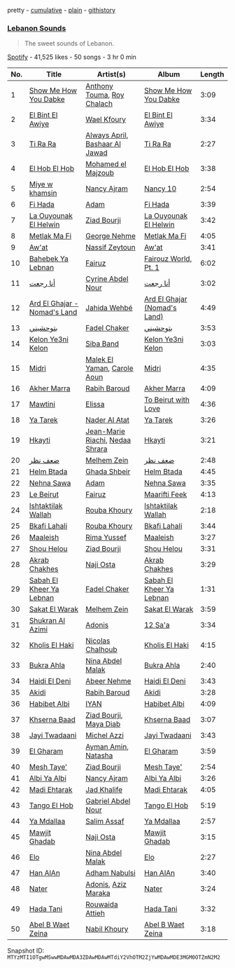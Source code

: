 pretty - [cumulative](/playlists/cumulative/37i9dQZF1DXaywRlmHaP59.md) - [plain](/playlists/plain/37i9dQZF1DXaywRlmHaP59) - [githistory](https://github.githistory.xyz/mackorone/spotify-playlist-archive/blob/main/playlists/plain/37i9dQZF1DXaywRlmHaP59)

### [Lebanon Sounds](https://open.spotify.com/playlist/37i9dQZF1DXaywRlmHaP59)

> The sweet sounds of Lebanon.

[Spotify](https://open.spotify.com/user/spotify) - 41,525 likes - 50 songs - 3 hr 0 min

| No. | Title | Artist(s) | Album | Length |
|---|---|---|---|---|
| 1 | [Show Me How You Dabke](https://open.spotify.com/track/6Bl5QgVb73Tnnu6Zymlh46) | [Anthony Touma](https://open.spotify.com/artist/7q4O5KTgHKdsT15BWNr0M7), [Roy Chalach](https://open.spotify.com/artist/3GiWqQCncrMxAUUUbZ80Ov) | [Show Me How You Dabke](https://open.spotify.com/album/6kbOhJkqe2Hgcdra2IrJk5) | 3:09 |
| 2 | [El Bint El Awiye](https://open.spotify.com/track/1l3S4j9ksQMh2tKIta1bfw) | [Wael Kfoury](https://open.spotify.com/artist/09A6IffSw0t8L8sfuOCVws) | [El Bint El Awiye](https://open.spotify.com/album/6TQquIuw9t7upY6tYfFtGF) | 3:34 |
| 3 | [Ti Ra Ra](https://open.spotify.com/track/10OU7eWlVd6U1nPAUoAlCv) | [Always April](https://open.spotify.com/artist/2H7GNVWI7E2oOMkLGUoRsM), [Bashaar Al Jawad](https://open.spotify.com/artist/6cWm8WSuBJ3D4DYPPjzl3W) | [Ti Ra Ra](https://open.spotify.com/album/3KMm49eJBEaIvtS2K2ZIlz) | 2:27 |
| 4 | [El Hob El Hob](https://open.spotify.com/track/4q1zwkAWuwTvJe10jxWuif) | [Mohamed el Majzoub](https://open.spotify.com/artist/154fa6GCqPcTDUCF6BBdHS) | [El Hob El Hob](https://open.spotify.com/album/1z65J61oSJOskywPbemr1y) | 3:38 |
| 5 | [Miye w khamsin](https://open.spotify.com/track/3QcXQ5bjDW8zzUbgRXjrv0) | [Nancy Ajram](https://open.spotify.com/artist/0LnHdW6HMPoOlNdhG3DHjE) | [Nancy 10](https://open.spotify.com/album/3uqaoNAn5imRyAztEcb6Bb) | 2:54 |
| 6 | [Fi Hada](https://open.spotify.com/track/5zVJCIdTu3TTJ7wmPEW7in) | [Adam](https://open.spotify.com/artist/2VXNaPH6tQXdoLbU3PrRVz) | [Fi Hada](https://open.spotify.com/album/1pkn5htK7BJJ5Mw7QB3kVp) | 3:39 |
| 7 | [La Ouyounak El Helwin](https://open.spotify.com/track/38qtGskHRVnyGyqWzFMfnG) | [Ziad Bourji](https://open.spotify.com/artist/04N4sGkSTSxjVfbiItLvTj) | [La Ouyounak El Helwin](https://open.spotify.com/album/2ImEgj0cbjbbi5JR3mAsKA) | 3:42 |
| 8 | [Metlak Ma Fi](https://open.spotify.com/track/6tSmvuuBYkj4JSYoRU8y0x) | [George Nehme](https://open.spotify.com/artist/3DT7l7a2sCveCEerSrjgQu) | [Metlak Ma Fi](https://open.spotify.com/album/4B1QbOUYzP1GlPEf3Mls7x) | 4:05 |
| 9 | [Aw'at](https://open.spotify.com/track/2cjs0pwhhX9wZhJQ5llkoY) | [Nassif Zeytoun](https://open.spotify.com/artist/2ieBl5s08uHBwM8sUPvg65) | [Aw'at](https://open.spotify.com/album/1aNKF3LKw8wW65AWg9LRAX) | 3:41 |
| 10 | [Bahebek Ya Lebnan](https://open.spotify.com/track/5zzPDh8xmEtifNqeuv79zR) | [Fairuz](https://open.spotify.com/artist/0dwFxqYkvZLSA6U6XfQcDV) | [Fairouz World, Pt\. 1](https://open.spotify.com/album/6Lk9iL4RNQq11Uogjh9SW1) | 6:02 |
| 11 | [أنا رجعت](https://open.spotify.com/track/3QncHZbe3Y03DOb30PJMtt) | [Cyrine Abdel Nour](https://open.spotify.com/artist/5cmJD8Jj6XTpaEpcJAXDXj) | [أنا رجعت](https://open.spotify.com/album/77DthSlxlSkUXVxnvFBcLv) | 3:02 |
| 12 | [Ard El Ghajar \- Nomad's Land](https://open.spotify.com/track/7vP04ACGn0bKJ04oPmaxOj) | [Jahida Wehbé](https://open.spotify.com/artist/2U92f3cPxz8z2UCiJAipVf) | [Ard El Ghajar \(Nomad's Land\)](https://open.spotify.com/album/3f4BryZ3UKeFEPjH968Okg) | 4:49 |
| 13 | [بتوحشيني](https://open.spotify.com/track/5JAf3OAFDSrQ3MHonCo69E) | [Fadel Chaker](https://open.spotify.com/artist/1LljnS3oumQ36wdBhkPKrs) | [بتوحشيني](https://open.spotify.com/album/55mOWoEYw3i3WAMF23O5rg) | 3:53 |
| 14 | [Kelon Ye3ni Kelon](https://open.spotify.com/track/5Nm6fLUqjlezBbWdiFzXtR) | [Siba Band](https://open.spotify.com/artist/2Vw08vHBOkjNobnhfvWOp5) | [Kelon Ye3ni Kelon](https://open.spotify.com/album/5TkCFp70S3kdp40H23M0pp) | 3:03 |
| 15 | [Midri](https://open.spotify.com/track/1yOlhO1ejjlNSyV83ImGLW) | [Malek El Yaman](https://open.spotify.com/artist/10bHG6pbiXXIT63inPNyCI), [Carole Aoun](https://open.spotify.com/artist/5eo1Obe1OnCuklPbWBIMMM) | [Midri](https://open.spotify.com/album/5dkJWG1lsaGl03VaivzqIs) | 4:35 |
| 16 | [Akher Marra](https://open.spotify.com/track/4c0daCFlOpjg7umacfD90X) | [Rabih Baroud](https://open.spotify.com/artist/3KNh2bgk3J2OGvzt0LJbrM) | [Akher Marra](https://open.spotify.com/album/3IvcuGjnbpBnFITqEnM48t) | 4:09 |
| 17 | [Mawtini](https://open.spotify.com/track/31mjcdNDbnLa91PiqI0tiq) | [Elissa](https://open.spotify.com/artist/68rvMwPL0yMbYR5cv0pzCR) | [To Beirut with Love](https://open.spotify.com/album/7g9ztH73f7JjYEMnDbiNMP) | 4:36 |
| 18 | [Ya Tarek](https://open.spotify.com/track/1jlzJZAMqbHOVYyOtWN8hQ) | [Nader Al Atat](https://open.spotify.com/artist/07nrRL2MtV5V54nMscozei) | [Ya Tarek](https://open.spotify.com/album/2x58mqnuGWYA5Cl4NNIwZy) | 3:26 |
| 19 | [Hkayti](https://open.spotify.com/track/0s3DYIv29lpbYU3XspNF6y) | [Jean\-Marie Riachi](https://open.spotify.com/artist/3BEhzj32z2DGb1gPINNZwc), [Nedaa Shrara](https://open.spotify.com/artist/73GigUB11JrOl85L4ma1AI) | [Hkayti](https://open.spotify.com/album/1bfeUPx2VgAupNyQGT2YGM) | 3:21 |
| 20 | [ضعف نظر](https://open.spotify.com/track/59QGwPhVDgjOVEj7xFgpku) | [Melhem Zein](https://open.spotify.com/artist/3pCdpK2DVRSs77L9RtxFy0) | [ضعف نظر](https://open.spotify.com/album/5NSzR6e2K7gATs0H7O97nP) | 2:48 |
| 21 | [Helm Btada](https://open.spotify.com/track/0KAS9sc44tzZSlLvM3MizM) | [Ghada Shbeir](https://open.spotify.com/artist/15CpMdJps6zQElgzHLU2Mg) | [Helm Btada](https://open.spotify.com/album/5QMVekrK7qmzzhxyjfBBOC) | 4:45 |
| 22 | [Nehna Sawa](https://open.spotify.com/track/6vtvZ8XWCMpZu5e99Gyk8u) | [Adam](https://open.spotify.com/artist/2VXNaPH6tQXdoLbU3PrRVz) | [Nehna Sawa](https://open.spotify.com/album/3toWTCcHZV03p4PG2aXzxr) | 3:35 |
| 23 | [Le Beirut](https://open.spotify.com/track/3JO3CNuCxwuwlpEjjCnDZN) | [Fairuz](https://open.spotify.com/artist/0dwFxqYkvZLSA6U6XfQcDV) | [Maarifti Feek](https://open.spotify.com/album/3MgbAO1v05g0eanxlyz922) | 4:13 |
| 24 | [Ishtaktilak Wallah](https://open.spotify.com/track/1zPzRQQhhpZLSBQfss1kMZ) | [Rouba Khoury](https://open.spotify.com/artist/2imCWk5nD5dmXsrvczXMqu) | [Ishtaktilak Wallah](https://open.spotify.com/album/2vkUC79BiGoHfHvRFeGjXz) | 2:18 |
| 25 | [Bkafi Lahali](https://open.spotify.com/track/1mTZFc6RPX6GRVFLiD4dkk) | [Rouba Khoury](https://open.spotify.com/artist/2imCWk5nD5dmXsrvczXMqu) | [Bkafi Lahali](https://open.spotify.com/album/5rXJPbARiCPl0OBpptSv64) | 3:44 |
| 26 | [Maaleish](https://open.spotify.com/track/2UmMhiOyqkHkDQwlQD1nTH) | [Rima Yussef](https://open.spotify.com/artist/44AnhJxSH9AE3b6KpO5rZl) | [Maaleish](https://open.spotify.com/album/2eaaJ7UvHSTAwIZ85PUhyi) | 3:27 |
| 27 | [Shou Helou](https://open.spotify.com/track/51hN3ScR3uO358mhvpYJ8F) | [Ziad Bourji](https://open.spotify.com/artist/04N4sGkSTSxjVfbiItLvTj) | [Shou Helou](https://open.spotify.com/album/20U2djwMNxfe8iQzHp2KdG) | 3:31 |
| 28 | [Akrab Chakhes](https://open.spotify.com/track/6BNoktQeQbGasv1QdbLrH0) | [Naji Osta](https://open.spotify.com/artist/4bgldXaGu7WvZpkW1NfyBp) | [Akrab Chakhes](https://open.spotify.com/album/3HrfuIuppioPOPh4NS9bED) | 3:29 |
| 29 | [Sabah El Kheer Ya Lebnan](https://open.spotify.com/track/6FNqHsMLo0M9xh5zAygqRo) | [Fadel Chaker](https://open.spotify.com/artist/1LljnS3oumQ36wdBhkPKrs) | [Sabah El Kheer Ya Lebnan](https://open.spotify.com/album/3C5WDsRahXqn1rCMj7Rm5e) | 1:31 |
| 30 | [Sakat El Warak](https://open.spotify.com/track/6WVXAAOsu7Jg37jBTp1gJl) | [Melhem Zein](https://open.spotify.com/artist/3pCdpK2DVRSs77L9RtxFy0) | [Sakat El Warak](https://open.spotify.com/album/3pm7fVcs0XheAw7HqOik6O) | 3:59 |
| 31 | [Shukran Al Azimi](https://open.spotify.com/track/3nEjEnNRyXNcN6nWoalMvp) | [Adonis](https://open.spotify.com/artist/6LfzZtIFWlA5YdsVrAu8Xv) | [12 Sa'a](https://open.spotify.com/album/7yWLsrNU17dhFesO9R7EZa) | 3:34 |
| 32 | [Kholis El Haki](https://open.spotify.com/track/3nCwArP9i2vxO0mjp72RDO) | [Nicolas Chalhoub](https://open.spotify.com/artist/0rBsrmamReDOZGGUgCmpm9) | [Kholis El Haki](https://open.spotify.com/album/5H6pL8myl7hA3JmOF1exQv) | 4:15 |
| 33 | [Bukra Ahla](https://open.spotify.com/track/52XkiamJRqW7uFLoJkCMLk) | [Nina Abdel Malak](https://open.spotify.com/artist/4XfkQ6qBTSdds4GqBAlt0E) | [Bukra Ahla](https://open.spotify.com/album/7AtI3mqZDFTInh0Y6YbJA5) | 2:40 |
| 34 | [Haidi El Deni](https://open.spotify.com/track/7hKkXTH1AxbXUdaL6JKO6x) | [Abeer Nehme](https://open.spotify.com/artist/22VZmipYTMSoNzvBaWkVwF) | [Haidi El Deni](https://open.spotify.com/album/0Ni1cqGaCfX7HE6T6Vzi4j) | 3:43 |
| 35 | [Akidi](https://open.spotify.com/track/2vxqCirk1P2X5ZdwnWX0Mt) | [Rabih Baroud](https://open.spotify.com/artist/3KNh2bgk3J2OGvzt0LJbrM) | [Akidi](https://open.spotify.com/album/1ZCdgTD2L27ZyeWG9JpUsQ) | 3:28 |
| 36 | [Habibet Albi](https://open.spotify.com/track/32yswm6dPUpViF0m8rzdIL) | [IYAN](https://open.spotify.com/artist/2eEBSDWdRV9TZTRPqM8ZZI) | [Habibet Albi](https://open.spotify.com/album/6QY0uzm6bvtKrgTpKVF65U) | 4:09 |
| 37 | [Khserna Baad](https://open.spotify.com/track/2yfVl1v7wf54k9bOAY9mjd) | [Ziad Bourji](https://open.spotify.com/artist/04N4sGkSTSxjVfbiItLvTj), [Maya Diab](https://open.spotify.com/artist/4b5UHpUmrPycvsgu2M3ujz) | [Khserna Baad](https://open.spotify.com/album/1dPEbDDxEC6GU5u7B9zlqE) | 3:07 |
| 38 | [Jayi Twadaani](https://open.spotify.com/track/4nXaJZ44cYmrqw3wEcLO0P) | [Michel Azzi](https://open.spotify.com/artist/0OGecBiSJW5Bqnx76w3uQC) | [Jayi Twadaani](https://open.spotify.com/album/7BK4jT9WCvrh6QxVcikKFA) | 3:43 |
| 39 | [El Gharam](https://open.spotify.com/track/0dwZqQiIwv2di8DU4S0DTc) | [Ayman Amin](https://open.spotify.com/artist/111T2kttkTK8Qai0y7atPf), [Natasha](https://open.spotify.com/artist/7MBJMXAEJuzO754trRIuHu) | [El Gharam](https://open.spotify.com/album/4ClOMPFeRbiVFOhBVCTcoX) | 3:59 |
| 40 | [Mesh Taye'](https://open.spotify.com/track/57MzJQAKcizIPuwcUBgyQ2) | [Ziad Bourji](https://open.spotify.com/artist/04N4sGkSTSxjVfbiItLvTj) | [Mesh Taye'](https://open.spotify.com/album/5RNSMpD6G7GGt4maIdDu1F) | 2:54 |
| 41 | [Albi Ya Albi](https://open.spotify.com/track/63qG3TrMt8RPXrIPr0qw8Q) | [Nancy Ajram](https://open.spotify.com/artist/0LnHdW6HMPoOlNdhG3DHjE) | [Albi Ya Albi](https://open.spotify.com/album/0AK5Lys4eQEXuRJvpn89Nj) | 3:26 |
| 42 | [Madi Ehtarak](https://open.spotify.com/track/0TwDh2KWfRCXioQRimWxZA) | [Jad Khalife](https://open.spotify.com/artist/7J5LIUcIfUaLrFHUgCl4tL) | [Madi Ehtarak](https://open.spotify.com/album/6f5EHF9aWtW8ro88V1Q8QX) | 4:05 |
| 43 | [Tango El Hob](https://open.spotify.com/track/0MiQdhtcbj2LyXLpRGThL6) | [Gabriel Abdel Nour](https://open.spotify.com/artist/4IMFj5lZtKrcR5xEWmB9ZR) | [Tango El Hob](https://open.spotify.com/album/0YqXhIByqAbo6bzbnxIhMW) | 5:19 |
| 44 | [Ya Mdallaa](https://open.spotify.com/track/3NjPre3o7IrY1OkBG97Opc) | [Salim Assaf](https://open.spotify.com/artist/3D2w7u9CQ0dfJ3xi9Y86Df) | [Ya Mdallaa](https://open.spotify.com/album/5VoAawJAUcU1ExRvABtQJJ) | 2:57 |
| 45 | [Mawjit Ghadab](https://open.spotify.com/track/7MZNxCAhgV6d9qDv6lUG25) | [Naji Osta](https://open.spotify.com/artist/4bgldXaGu7WvZpkW1NfyBp) | [Mawjit Ghadab](https://open.spotify.com/album/3XVoDrHjM9BjMOyBJItGNJ) | 3:15 |
| 46 | [Elo](https://open.spotify.com/track/6IJdUqvldDnOaRVqMCPY9D) | [Nina Abdel Malak](https://open.spotify.com/artist/4XfkQ6qBTSdds4GqBAlt0E) | [Elo](https://open.spotify.com/album/7nbfI0lzQRq64nZqxrZ7kI) | 2:27 |
| 47 | [Han AlAn](https://open.spotify.com/track/2MaVjzNUXijqQM9ULZMRzq) | [Adham Nabulsi](https://open.spotify.com/artist/2eQ5uR5wKDEQ5zKPQyLHC1) | [Han AlAn](https://open.spotify.com/album/1ew6D40gSEKZKWxbNGXAvC) | 3:40 |
| 48 | [Nater](https://open.spotify.com/track/6rIWg3D84HSj7aUaVDIfKC) | [Adonis](https://open.spotify.com/artist/6LfzZtIFWlA5YdsVrAu8Xv), [Aziz Maraka](https://open.spotify.com/artist/2qi698G7BphxwdPUbQgZMU) | [Nater](https://open.spotify.com/album/09UgMkfwxSfc2Ua3t1MhOf) | 3:24 |
| 49 | [Hada Tani](https://open.spotify.com/track/43cbU3ArR2rbcYepXhs9aU) | [Rouwaida Attieh](https://open.spotify.com/artist/5i6jBaoiEmkVYTcui0n9Vr) | [Hada Tani](https://open.spotify.com/album/1M2HwQ8x5UeZyK3gzzIRpb) | 3:32 |
| 50 | [Abel B Waet Zeina](https://open.spotify.com/track/0iJzaRfXxHBleAjc0mBwLG) | [Nabil Khoury](https://open.spotify.com/artist/0HWlNY6flg2BLJMgu7hefR) | [Abel B Waet Zeina](https://open.spotify.com/album/0wOaTL1FCOdcyn1wonSqJk) | 3:18 |

Snapshot ID: `MTYzMTI1OTgwMSwwMDAwMDA3ZDAwMDAwMTdiY2VhOTM2ZjYwMDAwMDE3MGM0OTZmN2M2`